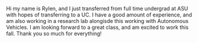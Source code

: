 Hi my name is Rylen, and I just transferred from full time undergrad at ASU with hopes of transferring to a UC. I have a good amount of experience, and am also working in a research lab alongisde this working with Autonomous Vehicles. I am looking forward to a great class, and am excited to work this fall. Thank you so much for everything!
